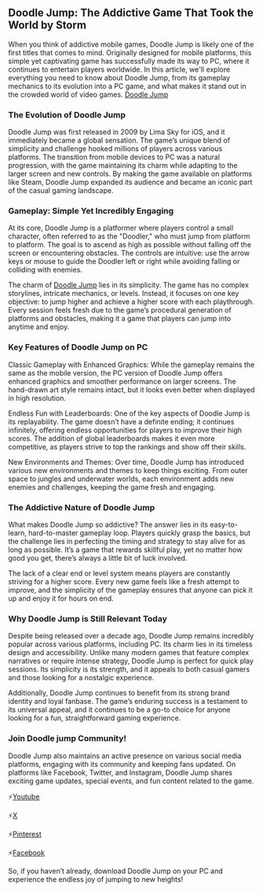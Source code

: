 ## Doodle Jump: The Addictive Game That Took the World by Storm 
When you think of addictive mobile games, Doodle Jump is likely one of the first titles that comes to mind. Originally designed for mobile platforms, this simple yet captivating game has successfully made its way to PC, where it continues to entertain players worldwide. In this article, we'll explore everything you need to know about Doodle Jump, from its gameplay mechanics to its evolution into a PC game, and what makes it stand out in the crowded world of video games.
[Doodle Jump](https://lh3.googleusercontent.com/uG6Qvig7Pqm1dEnRRilP6c8zwCRKm278YActHOTEaZ25gVPKuL5z6pEuMaxhprSrTxfy_yZbUs7VvdNm1sZfe9tf=s1280-w1280-h800)
### **The Evolution of Doodle Jump**
Doodle Jump was first released in 2009 by Lima Sky for iOS, and it immediately became a global sensation. The game’s unique blend of simplicity and challenge hooked millions of players across various platforms. The transition from mobile devices to PC was a natural progression, with the game maintaining its charm while adapting to the larger screen and new controls. By making the game available on platforms like Steam, Doodle Jump expanded its audience and became an iconic part of the casual gaming landscape.

### **Gameplay: Simple Yet Incredibly Engaging**
At its core, Doodle Jump is a platformer where players control a small character, often referred to as the "Doodler," who must jump from platform to platform. The goal is to ascend as high as possible without falling off the screen or encountering obstacles. The controls are intuitive: use the arrow keys or mouse to guide the Doodler left or right while avoiding falling or colliding with enemies.

The charm of [Doodle Jump](https://doodle-jump.co/) lies in its simplicity. The game has no complex storylines, intricate mechanics, or levels. Instead, it focuses on one key objective: to jump higher and achieve a higher score with each playthrough. Every session feels fresh due to the game’s procedural generation of platforms and obstacles, making it a game that players can jump into anytime and enjoy.

### **Key Features of Doodle Jump on PC**
Classic Gameplay with Enhanced Graphics: While the gameplay remains the same as the mobile version, the PC version of Doodle Jump offers enhanced graphics and smoother performance on larger screens. The hand-drawn art style remains intact, but it looks even better when displayed in high resolution.

Endless Fun with Leaderboards: One of the key aspects of Doodle Jump is its replayability. The game doesn’t have a definite ending; it continues infinitely, offering endless opportunities for players to improve their high scores. The addition of global leaderboards makes it even more competitive, as players strive to top the rankings and show off their skills.

New Environments and Themes: Over time, Doodle Jump has introduced various new environments and themes to keep things exciting. From outer space to jungles and underwater worlds, each environment adds new enemies and challenges, keeping the game fresh and engaging.

### **The Addictive Nature of Doodle Jump**
What makes Doodle Jump so addictive? The answer lies in its easy-to-learn, hard-to-master gameplay loop. Players quickly grasp the basics, but the challenge lies in perfecting the timing and strategy to stay alive for as long as possible. It’s a game that rewards skillful play, yet no matter how good you get, there’s always a little bit of luck involved.

The lack of a clear end or level system means players are constantly striving for a higher score. Every new game feels like a fresh attempt to improve, and the simplicity of the gameplay ensures that anyone can pick it up and enjoy it for hours on end.

### **Why Doodle Jump is Still Relevant Today**
Despite being released over a decade ago, Doodle Jump remains incredibly popular across various platforms, including PC. Its charm lies in its timeless design and accessibility. Unlike many modern games that feature complex narratives or require intense strategy, Doodle Jump is perfect for quick play sessions. Its simplicity is its strength, and it appeals to both casual gamers and those looking for a nostalgic experience.

Additionally, Doodle Jump continues to benefit from its strong brand identity and loyal fanbase. The game’s enduring success is a testament to its universal appeal, and it continues to be a go-to choice for anyone looking for a fun, straightforward gaming experience.

### **Join Doodle jump Community!**
Doodle Jump also maintains an active presence on various social media platforms, engaging with its community and keeping fans updated. On platforms like Facebook, Twitter, and Instagram, Doodle Jump shares exciting game updates, special events, and fun content related to the game.

⚡[Youtube](https://www.youtube.com/@doodlejump3d)

⚡[X](https://x.com/doodlejump3d)

⚡[Pinterest](https://www.pinterest.com/doodlejump3d/)

⚡[Facebook](https://www.facebook.com/doodlejump.unblocked/)

So, if you haven’t already, download Doodle Jump on your PC and experience the endless joy of jumping to new heights!

<!--
**doodlejump3d/doodlejump3d** is a ✨ _special_ ✨ repository because its `README.md` (this file) appears on your GitHub profile.

Here are some ideas to get you started:

- 🔭 I’m currently working on ...
- 🌱 I’m currently learning ...
- 👯 I’m looking to collaborate on ...
- 🤔 I’m looking for help with ...
- 💬 Ask me about ...
- 📫 How to reach me: ...
- 😄 Pronouns: ...
- ⚡ Fun fact: ...
-->
